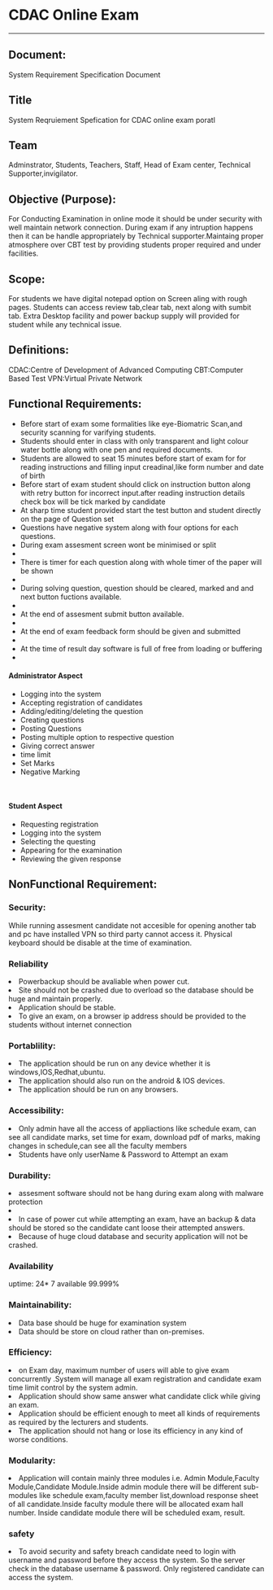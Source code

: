 <h1>CDAC Online Exam</h1>
<hr>

<h2>Document:</h2>

System Requirement Specification Document
<h2>Title</h2>
System Reqruiement Spefication for CDAC online exam poratl

<h2>Team</h2>
 Adminstrator, Students, Teachers, Staff, Head of Exam center, Technical Supporter,invigilator. 
<h2>Objective (Purpose):</h2>
For Conducting Examination in online mode it should be under security with well maintain network connection. During exam  if any intruption happens then it can be handle appropriately by Technical supporter.Maintaing proper atmosphere over CBT test by providing students proper required and under facilities.


<h2>Scope:</h2>
For students we have digital notepad option on Screen aling with rough pages.
Students can access review tab,clear tab, next along with sumbit tab.
Extra Desktop facility and power backup supply will provided for student while any technical issue.

 

<h2>Definitions:</h2>
CDAC:Centre of Development of Advanced Computing
CBT:Computer Based Test
VPN:Virtual Private Network


<h2>Functional Requirements:</h2>
<ul>
<li>Before start of exam some formalities like eye-Biomatric Scan,and security scanning for varifying students.</li>
<li>Students should enter in class with only transparent and light colour water bottle along with one pen and required documents.</li>
<li>Students are allowed to seat 15 minutes before start of exam for for reading instructions and filling input creadinal,like form number and date of birth </li>
<li>Before start of exam student should click on instruction button along with retry button for incorrect input.after reading instruction details check box will be tick marked by candidate</li>
<li>At sharp time student provided start the test button and student directly on the page of Question set</li>
<li>Questions have negative system along with four options for each questions.</li>
<li> During exam assesment screen wont be minimised or split<li>
<li>There is timer for each question along with whole timer of the paper will be shown<li>
<li> During solving question, question should be cleared, marked and and next button  fuctions available.<li>
<li>At the end of assesment submit button available.<li>
<li>At the end of exam feedback form should be given and submitted<li>
<li>At the time of result day software is full of free from loading or buffering<li>
</ul>

<h4>Administrator Aspect</h4>
<ul>
  <li>Logging into the system</li>
  <li>Accepting registration of candidates</li>
  <li>Adding/editing/deleting the question</li>
  <li>Creating questions</li>
  <li>Posting Questions</li>
  <li>Posting multiple option to respective question</li>
  <li>Giving correct answer</li>
  <li>time limit</li>
  <li>Set Marks</li>
  <li>Negative Marking</li>
</ul>
<br>
<h4>Student Aspect</h4>
<ul>
 <li>Requesting registration</li>
 <li>Logging into the system</li>
 <li>Selecting the questing</li>
 <li>Appearing for the examination</li>
 <li>Reviewing the given response</li>
</ul>



<h2>NonFunctional Requirement:</h2>

<h3>Security:</h3>
While running assesment candidate not accesible for opening another tab and pc have installed VPN
so third party cannot access it.
Physical keyboard should be disable at the time of examination.


<h3>Reliability</h3>
<li>Powerbackup should be avaliable when power cut.</li>
<li>Site should not be crashed due to overload so the database should be huge and maintain properly.</li>
<li>Application should be stable.</li>
<li>To give an exam, on a browser ip address should be provided to the students without internet connection</li>



<h3>Portablility:</h3>
<li>The application should be run on any device whether it is windows,IOS,Redhat,ubuntu.</li>
<li>The application should also run on the android & IOS devices.</li>
<li>The application should be run on any browsers.</li>



<h3>Accessibility:</h3>
<li>Only admin have all the access of appliactions like schedule exam, can see all candidate marks, set time for exam, download pdf of marks, making changes in schedule,can see all the faculty members</li> 
<li>Students have only userName & Password to Attempt an exam</li>


<h3>Durability:</h3>
<li>assesment software should not be hang during exam along with malware protection<li>
<li>In case of power cut while attempting an exam, have an backup & data should be stored so the
candidate cant loose their attempted answers.</li>
<li>Because of huge cloud database and security application will not be crashed.</li>



<h3>Availability</h3>
uptime: 24* 7 available 99.999%

<h3>Maintainability:</h3>
<li> Data base should be huge for examination system</li>
<li>Data should be store on cloud rather than on-premises.</li>


<h3>Efficiency:</h3>
<li>on Exam day, maximum number of users will able to give exam concurrently .System will manage all exam registration and candidate exam time limit control by the system admin.</li>
<li>Application should show same answer what candidate click while giving an exam.</li>
<li>Application should be efficient enough to meet all kinds of requirements as required by the
lecturers and students.</li>
<li>The application should not hang or lose its efficiency in any kind of
worse conditions.</li>

<h3>Modularity:</h3>
<li>Application will contain mainly three modules i.e. Admin Module,Faculty Module,Candidate Module.Inside admin module there will be different sub-modules like schedule exam,faculty member list,download response sheet of all candidate.Inside faculty module there will be allocated exam hall number. Inside candidate module there will be scheduled exam, result. </li>

<h3>safety</h3>
<li>To avoid security and safety breach candidate need to login with username and
password before they access the system. So the server check in the database username & password. Only registered candidate can access the system.</li> 


